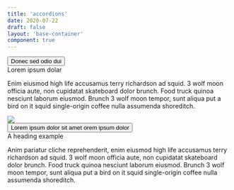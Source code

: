 ```yaml
---
title: 'accordions'
date: 2020-07-22
draft: false
layout: 'base-container'
component: true
---
```


<div class="accordion accordion-primary" id="accordionExamplePrimary">
    <div class="accordion-item my-2">
        <button class="btn accordion-trigger collapsed" id="headingOne" type="button" data-toggle="collapse" data-target="#collapseOne" aria-expanded="true" aria-controls="collapseOne">
            <div class="d-flex align-items-start">
                <div class="accordion-heading flex-grow-1">
                    Donec sed odio dui
                </div>
                <div class="accordion-icon ml-3">
                    <i class="fas fa-chevron-up"></i>
                </div>
            </div>
        </button>
        <div id="collapseOne" class="collapse" aria-labelledby="headingOne" data-parent="#accordionExamplePrimary">
            <div class="accordion-body">
                <div class="row align-items-center">
                    <div class="col-md-8">
                        <div class="accordion-heading h3">
                            Lorem ipsum dolar
                        </div>
                        <p>
                            Enim eiusmod high life accusamus terry richardson ad squid. 3 wolf moon officia aute, non cupidatat skateboard dolor brunch. Food truck quinoa nesciunt laborum eiusmod. Brunch 3 wolf moon tempor, sunt aliqua put a bird on it squid single-origin coffee nulla assumenda shoreditch.
                        </p>
                    </div>
                    <div class="col-md-4">
                        <img src="https://dummyimage.com/800x500/bad456/b05cb0.png&text=image" />
                    </div>
                </div>
            </div>
        </div>
    </div>
    <div class="accordion-item my-2">
        <button class="btn accordion-trigger collapsed" id="headingTwo" type="button" data-toggle="collapse" data-target="#collapseTwo" aria-expanded="true" aria-controls="collapseTwo">
            <div class="d-flex align-items-start">
                <div class="accordion-heading flex-grow-1">
                    Lorem ipsum dolor sit amet orem ipsum dolor
                </div>
                <div class="accordion-icon ml-3">
                    <i class="fas fa-chevron-up"></i>
                </div>
            </div>
        </button>
        <div id="collapseTwo" class="collapse" aria-labelledby="headingTwo" data-parent="#accordionExamplePrimary">
            <div class="accordion-body">
                <div class="accordion-heading h4">
                    A heading example
                </div>
                <p>
                    Anim pariatur cliche reprehenderit, enim eiusmod high life accusamus terry richardson ad squid. 3 wolf moon officia aute, non cupidatat skateboard dolor brunch. Food truck quinoa nesciunt laborum eiusmod. Brunch 3 wolf moon tempor, sunt aliqua put a bird on it squid single-origin coffee nulla assumenda shoreditch.
                </p>
            </div>
        </div>
    </div>
</div>


